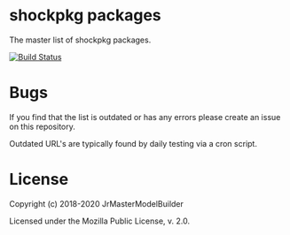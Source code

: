 # shockpkg packages

The master list of shockpkg packages.

[![Build Status](https://travis-ci.com/shockpkg/packages.svg?branch=master)](https://travis-ci.com/shockpkg/packages)


# Bugs

If you find that the list is outdated or has any errors please create an issue on this repository.

Outdated URL's are typically found by daily testing via a cron script.


# License

Copyright (c) 2018-2020 JrMasterModelBuilder

Licensed under the Mozilla Public License, v. 2.0.
